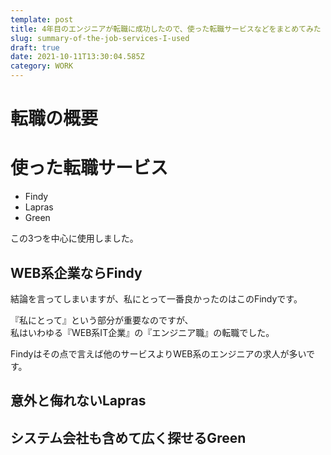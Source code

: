```yaml
---
template: post
title: 4年目のエンジニアが転職に成功したので、使った転職サービスなどをまとめてみた
slug: summary-of-the-job-services-I-used
draft: true
date: 2021-10-11T13:30:04.585Z
category: WORK
---
```

# 転職の概要

# 使った転職サービス
- Findy  
- Lapras  
- Green  

この3つを中心に使用しました。  

## WEB系企業ならFindy  
結論を言ってしまいますが、私にとって一番良かったのはこのFindyです。  

『私にとって』という部分が重要なのですが、  
私はいわゆる『WEB系IT企業』の『エンジニア職』の転職でした。  

Findyはその点で言えば他のサービスよりWEB系のエンジニアの求人が多いです。  



## 意外と侮れないLapras

## システム会社も含めて広く探せるGreen  